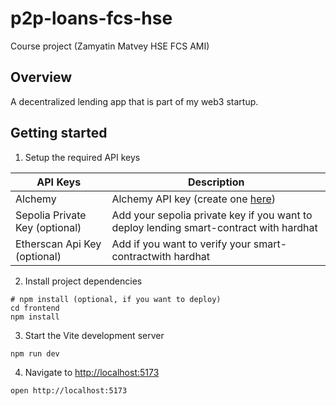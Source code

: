 # p2p-loans-fcs-hse
Course project (Zamyatin Matvey HSE FCS AMI)

## Overview

A decentralized lending app that is part of my web3 startup.

## Getting started

1. Setup the required API keys

| **API Keys**           | **Description**                                                                                                        |
| ---------------------- | ---------------------------------------------------------------------------------------------------------------------- |
| Alchemy                | Alchemy API key (create one [here](https://docs.alchemy.com/docs/alchemy-quickstart-guide#1key-create-an-alchemy-key)) |                                          
| Sepolia Private Key (optional)   | Add your sepolia private key if you want to deploy lending smart-contract with hardhat                            |                                         
| Etherscan Api Key (optional) | Add if you want to verify your smart-contractwith hardhat |

2. Install project dependencies

```
# npm install (optional, if you want to deploy)
cd frontend
npm install
```

3. Start the Vite development server

```
npm run dev
```

4. Navigate to [http://localhost:5173](http://localhost:5173)

```
open http://localhost:5173
```
